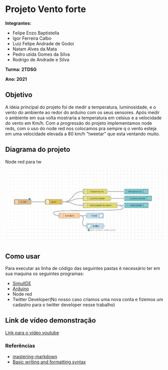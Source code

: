 # Projeto Vento forte

**Integrantes:** 

* Felipe Enzo Baptistella
* Igor Ferreira Calbo
* Luiz Felipe Andrade de Godoi
* Natam Alves da Mata
* Pedro utida Gomes da Silva
* Rodrigo de Andrade e Silva

**Turma: 2TDSG**

**Ano: 2021**

## Objetivo

A ideia principal do projeto foi de medir a temperatura, luminosidade, e o vento do ambiente ao redor do arduino com os seus sensores. Após medir o ambiente em sua volta 
mostraria a temperatura em celsius e a velocidade do vento em Km/h. Com a progressão do projeto implementamos node reds, com o uso do node red nos colocamos pra sempre q o vento
esteja em uma velocidade elevada a 80 km/h "tweetar" que esta ventando muito.

## Diagrama do projeto

Node red para tw

<img src="/NAC4.png" width="550">


## Como usar 

Para executar as linha de código das seguintes pastas é necessário ter em sua maquina os seguintes programas:

* [SimulIDE](https://www.simulide.com/p/downloads.html)
* [Arduino](https://www.arduino.cc/en/software)
* Node red
* Twitter Developer(No nosso caso criamos uma nova conta e fizemos um cadastro para o twitter developer nesse trabalho)

## Link de vídeo demonstração

[Link para o video youtube](https://www.youtube.com/watch?v=xva71wynxS0)


### Referências 

* [mastering-markdown](https://guides.github.com/features/mastering-markdown/)
* [Basic writing and formatting syntax](https://docs.github.com/en/github/writing-on-github/getting-started-with-writing-and-formatting-on-github/basic-writing-and-formatting-syntax)
